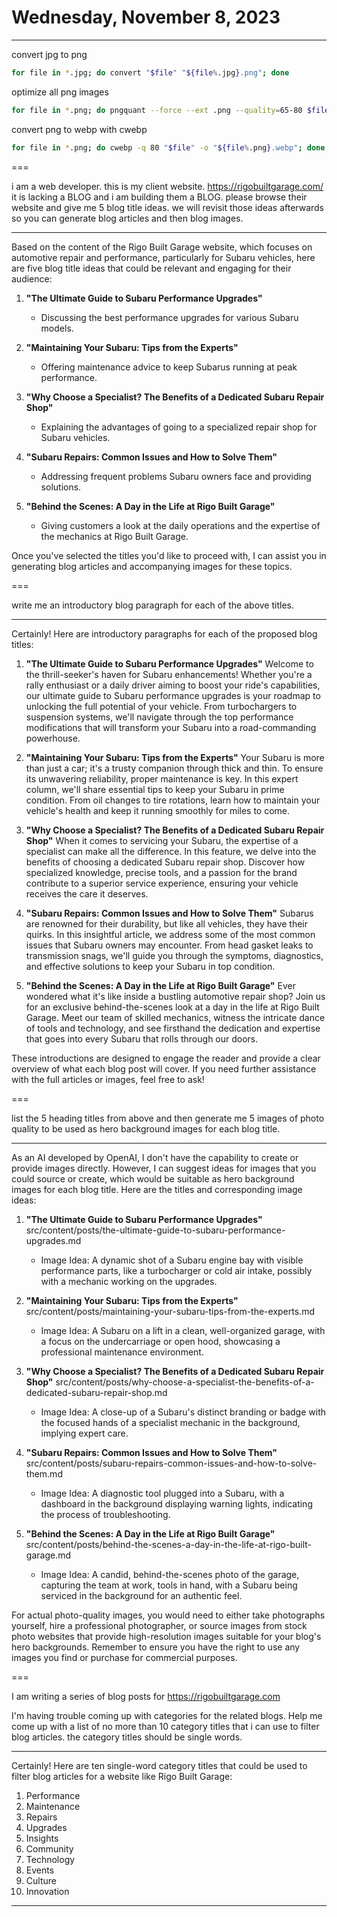 # Wednesday, November 8, 2023

---

convert jpg to png
```sh
for file in *.jpg; do convert "$file" "${file%.jpg}.png"; done
```

optimize all png images
```sh
for file in *.png; do pngquant --force --ext .png --quality=65-80 $file; done
```

convert png to webp with cwebp
```sh
for file in *.png; do cwebp -q 80 "$file" -o "${file%.png}.webp"; done
```

===

i am a web developer. this is my client website. https://rigobuiltgarage.com/
it is lacking a BLOG and i am building them a BLOG.
please browse their website and give me 5 blog title ideas. we will revisit those ideas afterwards so you can generate blog articles and then blog images.

---

Based on the content of the Rigo Built Garage website, which focuses on automotive repair and performance, particularly for Subaru vehicles, here are five blog title ideas that could be relevant and engaging for their audience:

1. **"The Ultimate Guide to Subaru Performance Upgrades"**
   - Discussing the best performance upgrades for various Subaru models.

2. **"Maintaining Your Subaru: Tips from the Experts"**
   - Offering maintenance advice to keep Subarus running at peak performance.

3. **"Why Choose a Specialist? The Benefits of a Dedicated Subaru Repair Shop"**
   - Explaining the advantages of going to a specialized repair shop for Subaru vehicles.

4. **"Subaru Repairs: Common Issues and How to Solve Them"**
   - Addressing frequent problems Subaru owners face and providing solutions.

5. **"Behind the Scenes: A Day in the Life at Rigo Built Garage"**
   - Giving customers a look at the daily operations and the expertise of the mechanics at Rigo Built Garage.

Once you've selected the titles you'd like to proceed with, I can assist you in generating blog articles and accompanying images for these topics.

===

write me an introductory blog paragraph for each of the above titles.

---

Certainly! Here are introductory paragraphs for each of the proposed blog titles:

1. **"The Ultimate Guide to Subaru Performance Upgrades"**
   Welcome to the thrill-seeker's haven for Subaru enhancements! Whether you're a rally enthusiast or a daily driver aiming to boost your ride's capabilities, our ultimate guide to Subaru performance upgrades is your roadmap to unlocking the full potential of your vehicle. From turbochargers to suspension systems, we'll navigate through the top performance modifications that will transform your Subaru into a road-commanding powerhouse.

2. **"Maintaining Your Subaru: Tips from the Experts"**
   Your Subaru is more than just a car; it's a trusty companion through thick and thin. To ensure its unwavering reliability, proper maintenance is key. In this expert column, we'll share essential tips to keep your Subaru in prime condition. From oil changes to tire rotations, learn how to maintain your vehicle's health and keep it running smoothly for miles to come.

3. **"Why Choose a Specialist? The Benefits of a Dedicated Subaru Repair Shop"**
   When it comes to servicing your Subaru, the expertise of a specialist can make all the difference. In this feature, we delve into the benefits of choosing a dedicated Subaru repair shop. Discover how specialized knowledge, precise tools, and a passion for the brand contribute to a superior service experience, ensuring your vehicle receives the care it deserves.

4. **"Subaru Repairs: Common Issues and How to Solve Them"**
   Subarus are renowned for their durability, but like all vehicles, they have their quirks. In this insightful article, we address some of the most common issues that Subaru owners may encounter. From head gasket leaks to transmission snags, we'll guide you through the symptoms, diagnostics, and effective solutions to keep your Subaru in top condition.

5. **"Behind the Scenes: A Day in the Life at Rigo Built Garage"**
   Ever wondered what it's like inside a bustling automotive repair shop? Join us for an exclusive behind-the-scenes look at a day in the life at Rigo Built Garage. Meet our team of skilled mechanics, witness the intricate dance of tools and technology, and see firsthand the dedication and expertise that goes into every Subaru that rolls through our doors.

These introductions are designed to engage the reader and provide a clear overview of what each blog post will cover. If you need further assistance with the full articles or images, feel free to ask!

===

list the 5 heading titles from above and then generate me 5 images of photo quality to be used as hero background images for each blog title.

---

As an AI developed by OpenAI, I don't have the capability to create or provide images directly. However, I can suggest ideas for images that you could source or create, which would be suitable as hero background images for each blog title. Here are the titles and corresponding image ideas:

1. **"The Ultimate Guide to Subaru Performance Upgrades"**
   src/content/posts/the-ultimate-guide-to-subaru-performance-upgrades.md
   - Image Idea: A dynamic shot of a Subaru engine bay with visible performance parts, like a turbocharger or cold air intake, possibly with a mechanic working on the upgrades.

2. **"Maintaining Your Subaru: Tips from the Experts"**
   src/content/posts/maintaining-your-subaru-tips-from-the-experts.md
   - Image Idea: A Subaru on a lift in a clean, well-organized garage, with a focus on the undercarriage or open hood, showcasing a professional maintenance environment.

3. **"Why Choose a Specialist? The Benefits of a Dedicated Subaru Repair Shop"**
   src/content/posts/why-choose-a-specialist-the-benefits-of-a-dedicated-subaru-repair-shop.md
   - Image Idea: A close-up of a Subaru's distinct branding or badge with the focused hands of a specialist mechanic in the background, implying expert care.

4. **"Subaru Repairs: Common Issues and How to Solve Them"**
   src/content/posts/subaru-repairs-common-issues-and-how-to-solve-them.md
   - Image Idea: A diagnostic tool plugged into a Subaru, with a dashboard in the background displaying warning lights, indicating the process of troubleshooting.

5. **"Behind the Scenes: A Day in the Life at Rigo Built Garage"**
   src/content/posts/behind-the-scenes-a-day-in-the-life-at-rigo-built-garage.md
   - Image Idea: A candid, behind-the-scenes photo of the garage, capturing the team at work, tools in hand, with a Subaru being serviced in the background for an authentic feel.

For actual photo-quality images, you would need to either take photographs yourself, hire a professional photographer, or source images from stock photo websites that provide high-resolution images suitable for your blog's hero backgrounds. Remember to ensure you have the right to use any images you find or purchase for commercial purposes.

===

I am writing a series of blog posts for https://rigobuiltgarage.com

I'm having trouble coming up with categories for the related blogs.
Help me come up with a list of no more than 10 category titles that i can use to filter blog articles.
the category titles should be single words.

---

Certainly! Here are ten single-word category titles that could be used to filter blog articles for a website like Rigo Built Garage:

1. Performance
2. Maintenance
3. Repairs
4. Upgrades
5. Insights
6. Community
7. Technology
8. Events
9. Culture
10. Innovation

---
